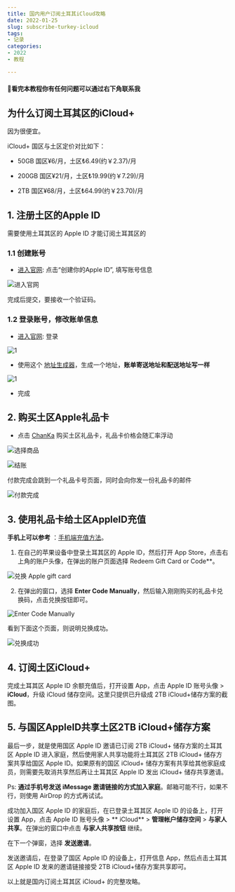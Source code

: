 ```yaml
---
title: 国内用户订阅土耳其iCloud攻略
date: 2022-01-25
slug: subscribe-turkey-icloud
tags:
- 记录
categories:
- 2022
- 教程

---
```


#### **🍺看完本教程你有任何问题可以通过右下角联系我**

## 为什么订阅土耳其区的iCloud+

因为很便宜。

iCloud+ 国区与土区定价对比如下：

* 50GB  国区¥6/月，土区₺6.49(约￥2.37)/月

* 200GB 国区¥21/月，土区₺19.99(约￥7.29)/月

* 2TB   国区¥68/月，土区₺64.99(约￥23.70)/月



## 1. **注册土区的Apple ID**

需要使用土耳其区的 Apple ID 才能订阅土耳其区的

### 1.1 创建账号

- [进入官网](https://appleid.apple.com/): 点击“创建你的Apple ID”, 填写账号信息

![进入官网](https://qn.chenzqi.cn/blog/202306161852236.png)

完成后提交，要接收一个验证码。

### 1.2 登录账号，修改账单信息

- [进入官网](https://appleid.apple.com/): 登录

![1](https://qn.chenzqi.cn/blog/202306161914855.png)

- 使用这个 [地址生成器](https://www.meiguodizhi.com/tr-address)，生成一个地址，**账单寄送地址和配送地址写一样**

![1](https://qn.chenzqi.cn/blog/202306161903350.png)

- 完成


## 2. **购买土区Apple礼品卡**

- 点击 [ChanKa](https://store.lmessi.cn/) 购买土区礼品卡，礼品卡价格会随汇率浮动

![选择商品](https://qn.chenzqi.cn/blog/202306161925966.png)

![结账](https://qn.chenzqi.cn/blog/202306161926780.png)

付款完成会跳到一个礼品卡号页面，同时会向你发一份礼品卡的邮件

![付款完成](https://qn.chenzqi.cn/blog/202306161929444.png)


## 3. **使用礼品卡给土区AppleID充值**

**手机上可以参考** ：[手机端充值方法](https://chenzqi.cn/posts/2022/appstore礼品卡兑换/)。

1. 在自己的苹果设备中登录土耳其区的 Apple ID，然后打开 App Store，点击右上角的账户头像，在弹出的账户页面选择
Redeem Gift Card or Code**。

![兑换 Apple gift card](https://i0.wp.com/zblogs.top/wp-content/uploads/2023/02/%E5%85%91%E6%8D%A2-Apple-gift-card.webp?fit=1200%2C844&ssl=1)

2. 在弹出的窗口，选择 **Enter Code Manually**，然后输入刚刚购买的礼品卡兑换码，点击兑换按钮即可。

![Enter Code Manually](https://i0.wp.com/zblogs.top/wp-content/uploads/2023/02/Enter-Code-Manually.webp?fit=1200%2C841&ssl=1)

看到下面这个页面，则说明兑换成功。

![兑换成功](https://i0.wp.com/zblogs.top/wp-content/uploads/2023/02/%E5%85%91%E6%8D%A2%E6%88%90%E5%8A%9F.webp?fit=1200%2C843&ssl=1)


## 4. **订阅土区iCloud+**

完成土耳其区 Apple ID 余额充值后，打开设置 App，点击 Apple ID 账号头像 > **iCloud**，升级 iCloud 储存空间。这里只提供已升级成
2TB iCloud+储存方案的截图。


## 5. **与国区AppleID共享土区2TB iCloud+储存方案**

最后一步，就是使用国区 Apple ID 邀请已订阅 2TB iCloud+ 储存方案的土耳其区 Apple ID 进入家庭，然后使用家人共享功能将土耳其区
2TB iCloud+ 储存方案共享给国区 Apple ID。如果原有的国区 iCloud+ 储存方案有共享给其他家庭成员，则需要先取消共享然后再让土耳其区
Apple ID 发出 iCloud+ 储存共享邀请。

Ps:  **通过手机号发送 iMessage 邀请链接的方式加入家庭**。邮箱可能不行，如果不行，则使用 AirDrop 的方式再试试。

成功加入国区 Apple ID 的家庭后，在已登录土耳其区 Apple ID 的设备上，打开设置 App，点击 Apple ID 账号头像 > **
iCloud** > **管理帐户储存空间** > **与家人共享**。在弹出的窗口中点击 **与家人共享按钮** 继续。

在下一个弹窗，选择 **发送邀请**。

发送邀请后，在登录了国区 Apple ID 的设备上，打开信息 App，然后点击土耳其区 Apple ID 发来的邀请链接接受 2TB
iCloud+储存方案共享即可。

以上就是国内订阅土耳其区 iCloud+ 的完整攻略。

<!--chatwoot-->
<script>
  (function(d,t) {
    var BASE_URL="https://app.chatwoot.com";
    var g=d.createElement(t),s=d.getElementsByTagName(t)[0];
    g.src=BASE_URL+"/packs/js/sdk.js";
    g.defer = true;
    g.async = true;
    s.parentNode.insertBefore(g,s);
    g.onload=function(){
      window.chatwootSDK.run({
        websiteToken: '3e7bAy62RmJHCZXEUf46HY6Z',
        baseUrl: BASE_URL
      })
    }
  })(document,"script");
</script>
    

